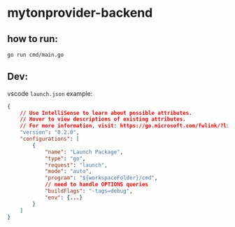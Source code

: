 # mytonprovider-backend

## how to run:

```bash
go run cmd/main.go 
```

## Dev:
vscode `launch.json` example:
```json
{
    // Use IntelliSense to learn about possible attributes.
    // Hover to view descriptions of existing attributes.
    // For more information, visit: https://go.microsoft.com/fwlink/?linkid=830387
    "version": "0.2.0",
    "configurations": [
        {
            "name": "Launch Package",
            "type": "go",
            "request": "launch",
            "mode": "auto",
            "program": "${workspaceFolder}/cmd",
            // need to handle OPTIONS queries
            "buildFlags": "-tags=debug", 
            "env": {...}
        }
    ]
}
```
